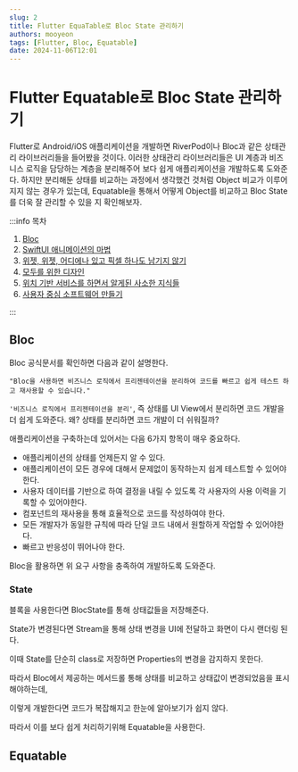 ```yaml
---
slug: 2
title: Flutter EquaTable로 Bloc State 관리하기
authors: mooyeon
tags: [Flutter, Bloc, Equatable]
date: 2024-11-06T12:01
---
```


# Flutter Equatable로 Bloc State 관리하기

Flutter로 Android/iOS 애플리케이션을 개발하면 RiverPod이나 Bloc과 같은 상태관리 라이브러리들을 들어봤을 것이다. 이러한 상태관리 라이브러리들은 UI 계층과 비즈니스 로직을 담당하는 계층을 분리해주어 보다 쉽게 애플리케이션을 개발하도록 도와준다. 하지만 분리해둔 상태를 비교하는 과정에서 생각했건 것처럼 Object 비교가 이루어지지 않는 경우가 있는데, Equatable을 통해서 어떻게 Object를 비교하고 Bloc State를 더욱 잘 관리할 수 있을 지 확인해보자.

:::info 목차

1. [Bloc](#bloc)
2. [SwiftUI 애니메이션의 마법](#swiftui-애니메이션의-마법)
3. [위젯, 위젯, 어디에나 있고 픽셀 하나도 남기지 않기](#위젯-위젯-어디에나-있고-픽셀-하나도-남기지-않기)
4. [모두를 위한 디자인](#모두를-위한-디자인)
5. [위치 기반 서비스를 하면서 알게된 사소한 지식들](#위치-기반-서비스를-하면서-알게된-사소한-지식들)
6. [사용자 중심 소프트웨어 만들기](#사용자-중심-소프트웨어-만들기)

:::

<!--truncate-->

## Bloc

Bloc 공식문서를 확인하면 다음과 같이 설명한다. 

`"Bloc을 사용하면 비즈니스 로직에서 프리젠테이션을 분리하여 코드를 빠르고 쉽게 테스트 하고 재사용할 수 있습니다."`

`'비즈니스 로직에서 프리젠테이션을 분리'`, 즉 상태를 UI View에서 분리하면 코드 개발을 더 쉽게 도와준다. 왜? 상태를 분리하면 코드 개발이 더 쉬워질까?

애플리케이션을 구축하는데 있어서는 다음 6가지 항목이 매우 중요하다.

- 애플리케이션의 상태를 언제든지 알 수 있다.
- 애플리케이션이 모든 경우에 대해서 문제없이 동작하는지 쉽게 테스트할 수 있어야한다.
- 사용자 데이터를 기반으로 하여 결정을 내릴 수 있도록 각 사용자의 사용 이력을 기록할 수 있어야한다.
- 컴포넌트의 재사용을 통해 효율적으로 코드를 작성하여야 한다.
- 모든 개발자가 동일한 규칙에 따라 단일 코드 내에서 원할하게 작업할 수 있어야한다.
- 빠르고 반응성이 뛰어나야 한다.

Bloc을 활용하면 위 요구 사항을 충족하여 개발하도록 도와준다.

### State

블록을 사용한다면 BlocState를 통해 상태값들을 저장해준다.

State가 변경된다면 Stream을 통해 상태 변경을 UI에 전달하고 화면이 다시 랜더링 된다.

이때 State를 단순히 class로 저장하면 Properties의 변경을 감지하지 못한다.

따라서 Bloc에서 제공하는 메서드롤 통해 상태를 비교하고 상태값이 변경되었음을 표시해야하는데,

이렇게 개발한다면 코드가 복잡해지고 한눈에 알아보기가 쉽지 않다.

따라서 이를 보다 쉽게 처리하기위해 Equatable을 사용한다.

## Equatable

